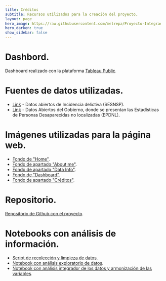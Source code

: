 ```yaml
---
title: Créditos
subtitle: Recursos utilizados para la creación del proyecto.
layout: page
hero_image: https://raw.githubusercontent.com/melrepa/Proyecto-Integrador-Ing-Car/main/docs/imagenes/01-1.png
hero_darken: true
show_sidebar: false
---
```


# Dashbord.

Dashboard realizado con la plataforma [Tableau Public](https://public.tableau.com/app/discover).

# Fuentes de datos utilizadas.

* [Link](https://www.gob.mx/sesnsp/acciones-y-programas/datos-abiertos-de-incidencia-delictiva) -  Datos abiertos de Incidencia delictiva (SESNSP).
* [Link](https://datos.gob.mx/busca/dataset/estadistica-de-personas-desaparecidas-no-localizadas/resource/a42be713-6cc3-4339-88c3-0e70d1089baa?inner_span=True) -  Datos Abiertos del Gobierno, donde se presentan las Estadísticas de Personas Desaparecidas no localizadas (EPDNL).

# Imágenes utilizadas para la página web.

* [Fondo de "Home"]().
* [Fondo de apartado "About me"]().
* [Fondo de apartado "Data Info"]().
* [Fondo de "Dashboard"]().
* [Fondo de apartado "Créditos"]().

# Repositorio.

[Repositorio de Github con el proyecto](https://github.com/melrepa/Proyecto-Integrador-Ing-Car).

# Notebooks con análisis de información.

* [Script de recolección y limpieza de datos]().
* [Notebook con análisis exploratorio de datos](https://colab.research.google.com/drive/1MPlpiCCS-ka-G1-arWt77RyWXSzYEQTh?usp=sharing).
* [Notebook con análisis integrador de los datos y armonización de las variables](https://colab.research.google.com/drive/1V3kLgTVj-wWBp3E4ReOSpE5cS75Gj565?usp=sharing).
